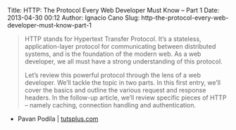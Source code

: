 Title: HTTP: The Protocol Every Web Developer Must Know – Part 1
Date: 2013-04-30 00:12
Author: Ignacio Cano
Slug: http-the-protocol-every-web-developer-must-know-part-1

> HTTP stands for Hypertext Transfer Protocol. It’s a stateless,
> application-layer protocol for communicating between distributed
> systems, and is the foundation of the modern web. As a web developer,
> we all must have a strong understanding of this protocol.
>
> Let’s review this powerful protocol through the lens of a web
> developer. We’ll tackle the topic in two parts. In this first entry,
> we’ll cover the basics and outline the various request and response
> headers. In the follow-up article, we’ll review specific pieces of
> HTTP – namely caching, connection handling and authentication.

- Pavan Podila | [tutsplus.com][]

  [tutsplus.com]: http://net.tutsplus.com/tutorials/tools-and-tips/http-the-protocol-every-web-developer-must-know-part-1/
    "HTTP: The Protocol Every Web Developer Must Know – Part 1"
